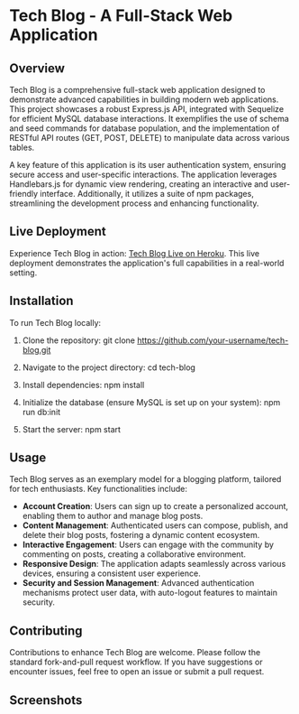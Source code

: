 # Tech Blog - A Full-Stack Web Application

## Overview

Tech Blog is a comprehensive full-stack web application designed to demonstrate advanced capabilities in building modern web applications. This project showcases a robust Express.js API, integrated with Sequelize for efficient MySQL database interactions. It exemplifies the use of schema and seed commands for database population, and the implementation of RESTful API routes (GET, POST, DELETE) to manipulate data across various tables.

A key feature of this application is its user authentication system, ensuring secure access and user-specific interactions. The application leverages Handlebars.js for dynamic view rendering, creating an interactive and user-friendly interface. Additionally, it utilizes a suite of npm packages, streamlining the development process and enhancing functionality.

## Live Deployment

Experience Tech Blog in action: [Tech Blog Live on Heroku](https://tech-blog-84849999-1510562f600e.herokuapp.com/). This live deployment demonstrates the application's full capabilities in a real-world setting.

## Installation

To run Tech Blog locally:

1. Clone the repository:
git clone https://github.com/your-username/tech-blog.git

2. Navigate to the project directory:
cd tech-blog

3. Install dependencies:
npm install

4. Initialize the database (ensure MySQL is set up on your system):
npm run db:init

5. Start the server:
npm start

## Usage

Tech Blog serves as an exemplary model for a blogging platform, tailored for tech enthusiasts. Key functionalities include:

- **Account Creation**: Users can sign up to create a personalized account, enabling them to author and manage blog posts.
- **Content Management**: Authenticated users can compose, publish, and delete their blog posts, fostering a dynamic content ecosystem.
- **Interactive Engagement**: Users can engage with the community by commenting on posts, creating a collaborative environment.
- **Responsive Design**: The application adapts seamlessly across various devices, ensuring a consistent user experience.
- **Security and Session Management**: Advanced authentication mechanisms protect user data, with auto-logout features to maintain security.

## Contributing

Contributions to enhance Tech Blog are welcome. Please follow the standard fork-and-pull request workflow. If you have suggestions or encounter issues, feel free to open an issue or submit a pull request.

## Screenshots


